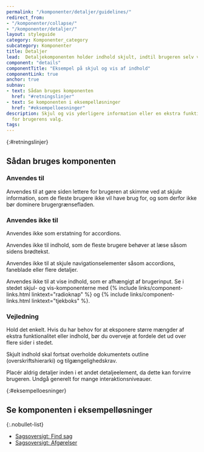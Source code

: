 ```yaml
---
permalink: "/komponenter/detaljer/guidelines/"
redirect_from:
- "/komponenter/collapse/"
- "/komponenter/detaljer/"
layout: styleguide
category: Komponenter_category
subcategory: Komponenter
title: Detaljer
lead:  Detaljekomponenten holder indhold skjult, indtil brugeren selv vælge at folde det ud.
component: "details"
componentTitle: "Eksempel på skjul og vis af indhold"
componentLink: true
anchor: true
subnav:
- text: Sådan bruges komponenten
  href: "#retningslinjer"
- text: Se komponenten i eksempelløsninger
  href: "#eksempelloesninger"
description: Skjul og vis yderligere information eller en ekstra funktion relevant
  for brugerens valg.
tags: 
---
```


{:#retningslinjer}
## Sådan bruges komponenten

### Anvendes til

Anvendes til at gøre siden lettere for brugeren at skimme ved at skjule information, som de fleste brugere ikke vil have brug for, og som derfor ikke bør dominere brugergrænsefladen.

### Anvendes ikke til

Anvendes ikke som erstatning for accordions.

Anvendes ikke til indhold, som de fleste brugere behøver at læse såsom sidens brødtekst.

Anvendes ikke til at skjule navigationselementer såsom accordions, faneblade eller flere detaljer.

Anvendes ikke til at vise indhold, som er afhængigt af brugerinput. Se i stedet skjul- og vis-komponenterne med {% include links/component-links.html linktext="radioknap" %} og {% include links/component-links.html linktext="tjekboks" %}.

### Vejledning

Hold det enkelt. Hvis du har behov for at eksponere større mængder af ekstra funktionalitet eller indhold, bør du overveje at fordele det ud over flere sider i stedet.

Skjult indhold skal fortsat overholde dokumentets outline (overskriftshierarki) og tilgængelighedskrav.

Placér aldrig detaljer inden i et andet detaljeelement, da dette kan forvirre brugeren. Undgå generelt for mange interaktionsniveauer.

{:#eksempelloesninger}
## Se komponenten i eksempelløsninger

{:.nobullet-list}
- <a href="/pages/eksempler/sagsoversigt/find-sag/?r={{page.permalink}}%23eksempelloesninger" title="Vis eksempel 'Sagsoversigt: Find sag'">Sagsoversigt: Find sag</a>
- <a href="/pages/eksempler/sagsoversigt/find-sag/sagsnr-123456789/afgoerelser/?r={{page.permalink}}%23eksempelloesninger" title="Vis eksempel 'Sagsoversigt: Afgørelser'">Sagsoversigt: Afgørelser</a>
